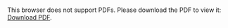 <object data="christ-in-song/CIS1908pdfs/481.pdf" type="application/pdf" width="100%" height="1024px">
    <embed src="christ-in-song/CIS1908pdfs/481.pdf">
        <p>This browser does not support PDFs. Please download the PDF to view it: <a href="christ-in-song/CIS1908pdfs/481.pdf">Download PDF</a>.</p>
    </embed>
</object>
